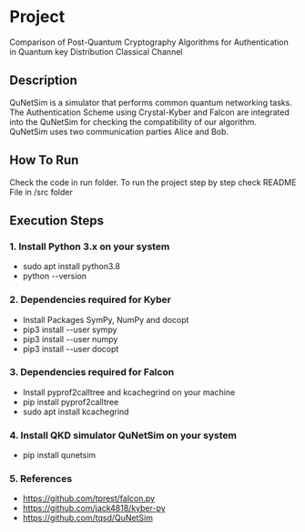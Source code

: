 # Project 
Comparison of Post-Quantum Cryptography Algorithms for Authentication in Quantum key Distribution Classical Channel

## Description
QuNetSim is a simulator that performs common quantum networking tasks. The Authentication Scheme using Crystal-Kyber and Falcon are integrated into the QuNetSim for checking the compatibility of our algorithm. QuNetSim uses two communication parties Alice and Bob. 

## How To Run
Check the code in run folder. To run the project step by step check README File in /src folder

## Execution Steps
### 1. Install Python 3.x on your system
* sudo apt install python3.8
* python --version


### 2. Dependencies required for Kyber 
* Install Packages SymPy, NumPy and docopt
* pip3 install --user sympy
* pip3 install --user numpy
* pip3 install --user docopt


### 3. Dependencies required for Falcon
* 	Install pyprof2calltree and kcachegrind on your machine
* 	pip install pyprof2calltree 
* 	sudo apt install kcachegrind


### 4. Install QKD simulator QuNetSim on your system 
*	pip install qunetsim

### 5. References
*  https://github.com/tprest/falcon.py
*  https://github.com/jack4818/kyber-py
*  https://github.com/tqsd/QuNetSim
		 

